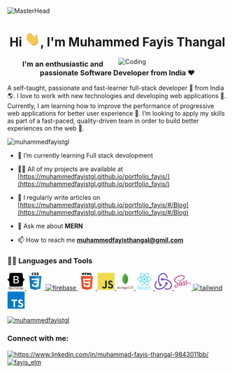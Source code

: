 ![MasterHead](https://media.licdn.com/dms/image/C4E16AQEwkmAF4PQCiQ/profile-displaybackgroundimage-shrink_350_1400/0/1606678801560?e=1709164800&v=beta&t=Uty-2B1eznStYr7zLRl1MirSdoEQkSxl-XOM3GcCXOY)
<h1 align="center">Hi <img width='35' src="https://raw.githubusercontent.com/ABSphreak/ABSphreak/master/gifs/Hi.gif" alt="hi" />, I'm Muhammed Fayis Thangal</h1>
<img align="right" alt="Coding" width="250" src="https://media.giphy.com/media/UcK7JalnjCz0k/giphy.gif"/>
<h3 align="center"> I'm an enthusiastic and passionate Software Developer from India ❤</h3>
<P>A self-taught, passionate and fast-learner full-stack developer 🎯 from India 🌎. I love to work with new technologies and developing web applications 🔭. Currently, I am learning how to improve the performance of progressive web applications for better user experience 🌱. I’m looking to apply my skills as part of a fast-paced, quality-driven team in order to build better experiences on the web 🚀.</P>
<p align="left"> <img src="https://komarev.com/ghpvc/?username=muhammedfayistgl&label=Profile%20views&color=0e75b6&style=flat" alt="muhammedfayistgl" /> </p>


- 🌱 I’m currently learning Full stack devolopment

- 👨‍💻 All of my projects are available at [https://muhammedfayistgl.github.io/portfolio_fayis/](https://muhammedfayistgl.github.io/portfolio_fayis/)

- 📝 I regularly write articles on [https://muhammedfayistgl.github.io/portfolio_fayis/#/Blog](https://muhammedfayistgl.github.io/portfolio_fayis/#/Blog)

- 💬 Ask me about **MERN**

- 📫 How to reach me **muhammedfayisthangal@gmil.com**
  
<h3 align="left">👨‍💻 Languages and Tools</h3>
<p align="left"> <a href="https://getbootstrap.com" target="_blank" rel="noreferrer"> <img src="https://raw.githubusercontent.com/devicons/devicon/master/icons/bootstrap/bootstrap-plain-wordmark.svg" alt="bootstrap" width="40" height="40"/> </a> <a href="https://www.w3schools.com/css/" target="_blank" rel="noreferrer"> <img src="https://raw.githubusercontent.com/devicons/devicon/master/icons/css3/css3-original-wordmark.svg" alt="css3" width="40" height="40"/> </a> <a href="https://firebase.google.com/" target="_blank" rel="noreferrer"> <img src="https://www.vectorlogo.zone/logos/firebase/firebase-icon.svg" alt="firebase" width="40" height="40"/> </a> <a href="https://www.w3.org/html/" target="_blank" rel="noreferrer"> <img src="https://raw.githubusercontent.com/devicons/devicon/master/icons/html5/html5-original-wordmark.svg" alt="html5" width="40" height="40"/> </a> <a href="https://developer.mozilla.org/en-US/docs/Web/JavaScript" target="_blank" rel="noreferrer"> <img src="https://raw.githubusercontent.com/devicons/devicon/master/icons/javascript/javascript-original.svg" alt="javascript" width="40" height="40"/> </a> <a href="https://www.mongodb.com/" target="_blank" rel="noreferrer"> <img src="https://raw.githubusercontent.com/devicons/devicon/master/icons/mongodb/mongodb-original-wordmark.svg" alt="mongodb" width="40" height="40"/> </a> <a href="https://reactjs.org/" target="_blank" rel="noreferrer"> <img src="https://raw.githubusercontent.com/devicons/devicon/master/icons/react/react-original-wordmark.svg" alt="react" width="40" height="40"/> </a> <a href="https://redux.js.org" target="_blank" rel="noreferrer"> <img src="https://raw.githubusercontent.com/devicons/devicon/master/icons/redux/redux-original.svg" alt="redux" width="40" height="40"/> </a> <a href="https://sass-lang.com" target="_blank" rel="noreferrer"> <img src="https://raw.githubusercontent.com/devicons/devicon/master/icons/sass/sass-original.svg" alt="sass" width="40" height="40"/> </a> <a href="https://tailwindcss.com/" target="_blank" rel="noreferrer"> <img src="https://www.vectorlogo.zone/logos/tailwindcss/tailwindcss-icon.svg" alt="tailwind" width="40" height="40"/> </a> <a href="https://www.typescriptlang.org/" target="_blank" rel="noreferrer"> <img src="https://raw.githubusercontent.com/devicons/devicon/master/icons/typescript/typescript-original.svg" alt="typescript" width="40" height="40"/> </a> </p>

<p align="left"> <a href="https://github.com/ryo-ma/github-profile-trophy"><img src="https://github-profile-trophy.vercel.app/?username=muhammedfayistgl&theme=algolia" alt="muhammedfayistgl" /></a> </p>
<h3 align="left">Connect with me:</h3>
<p align="left">
<a href="https://linkedin.com/in/https://www.linkedin.com/in/muhammad-fayis-thangal-9843011bb/" target="blank"><img align="center" src="https://raw.githubusercontent.com/rahuldkjain/github-profile-readme-generator/master/src/images/icons/Social/linked-in-alt.svg" alt="https://www.linkedin.com/in/muhammad-fayis-thangal-9843011bb/" height="30" width="40" /></a>
<a href="https://instagram.com/fayis_elm" target="blank"><img align="center" src="https://raw.githubusercontent.com/rahuldkjain/github-profile-readme-generator/master/src/images/icons/Social/instagram.svg" alt="fayis_elm" height="30" width="40" /></a>
</p>






